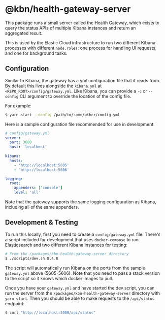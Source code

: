 # @kbn/health-gateway-server

This package runs a small server called the Health Gateway, which exists to query
the status APIs of multiple Kibana instances and return an aggregated result.

This is used by the Elastic Cloud infrastructure to run two different Kibana processes 
with different `node.roles`: one process for handling UI requests, and one for background
tasks.

## Configuration

Similar to Kibana, the gateway has a yml configuration file that it reads from. By default
this lives alongside the `kibana.yml` at `<REPO_ROOT>/config/gateway.yml`. Like Kibana,
you can provide a `-c` or `--config` CLI argument to override the location of the config
file.

For example:
```bash
$ yarn start --config /path/to/some/other/config.yml
```
Here is a sample configuration file recommended for use in development:

```yaml
# config/gateway.yml
server:
  port: 3000
  host: 'localhost'
 
kibana:
  hosts:
    - 'http://localhost:5605'
    - 'http://localhost:5606'

logging:
  root:
    appenders: ['console']
    level: 'all'
```

Note that the gateway supports the same logging configuration as Kibana, including
all of the same appenders.

## Development & Testing

To run this locally, first you need to create a `config/gateway.yml` file. There's a
script included for development that uses `docker-compose` to run Elasticsearch and
two different Kibana instances for testing:

```bash
# From the /packages/kbn-health-gateway-server directory
$ ./scripts/dev.sh 8.4.0
```

The script will automatically run Kibana on the ports from the sample `gateway.yml`
above (5605-5606). Note that you need to pass a stack version to the script so it
knows which docker images to pull.

Once you have your `gateway.yml` and have started the dev script, you can run the
server from the `/packages/kbn-health-gateway-server` directory with `yarn start`. Then you should
be able to make requests to the `/api/status` endpoint:

```bash
$ curl "http://localhost:3000/api/status"
```
